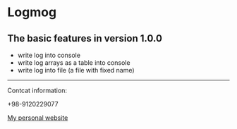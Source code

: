 # Logmog

## The basic features in version 1.0.0

-   write log into console
-   write log arrays as a table into console
-   write log into file (a file with fixed name)

---

Contcat information:

+98-9120229077

[My personal website](https://codewithsia.com)
